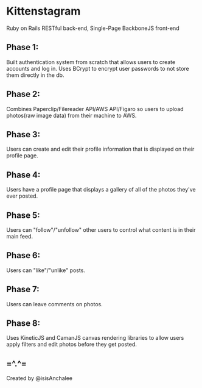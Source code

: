 Kittenstagram
=============
Ruby on Rails RESTful back-end, Single-Page BackboneJS front-end

Phase 1:
---------
Built authentication system from scratch that allows users to create accounts and log in.
Uses BCrypt to encrypt user passwords to not store them directly in the db.

Phase 2:
---------
Combines Paperclip/Filereader API/AWS API/Figaro so users to upload photos(raw image data) from their machine to AWS.

Phase 3:
---------
Users can create and edit their profile information that is displayed on their profile page.

Phase 4:
--------
Users have a profile page that displays a gallery of all of the photos they've ever posted.

Phase 5:
--------
Users can "follow"/"unfollow" other users to control what content is in their main feed.

Phase 6:
--------
Users can "like"/"unlike" posts.

Phase 7:
--------
Users can leave comments on photos.

Phase 8:
--------
Uses KineticJS and CamanJS canvas rendering libraries to allow users apply filters and edit photos before they get posted.

=^.^=
-----
Created by @isisAnchalee

